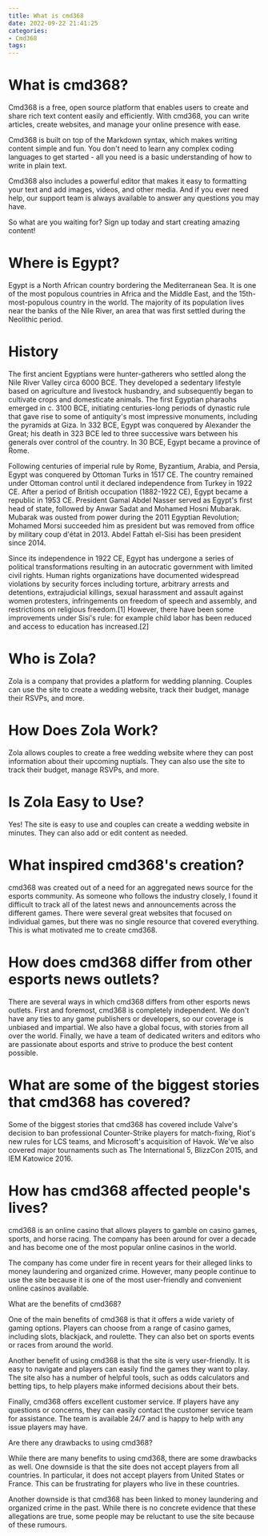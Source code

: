 ```yaml
---
title: What is cmd368
date: 2022-09-22 21:41:25
categories:
- Cmd368
tags:
---
```



#  What is cmd368?

Cmd368 is a free, open source platform that enables users to create and share rich text content easily and efficiently. With cmd368, you can write articles, create websites, and manage your online presence with ease.

Cmd368 is built on top of the Markdown syntax, which makes writing content simple and fun. You don't need to learn any complex coding languages to get started - all you need is a basic understanding of how to write in plain text.

Cmd368 also includes a powerful editor that makes it easy to formatting your text and add images, videos, and other media. And if you ever need help, our support team is always available to answer any questions you may have.

So what are you waiting for? Sign up today and start creating amazing content!

#  Where is Egypt?

Egypt is a North African country bordering the Mediterranean Sea. It is one of the most populous countries in Africa and the Middle East, and the 15th-most-populous country in the world. The majority of its population lives near the banks of the Nile River, an area that was first settled during the Neolithic period.

# History

The first ancient Egyptians were hunter-gatherers who settled along the Nile River Valley circa 6000 BCE. They developed a sedentary lifestyle based on agriculture and livestock husbandry, and subsequently began to cultivate crops and domesticate animals. The first Egyptian pharaohs emerged in c. 3100 BCE, initiating centuries-long periods of dynastic rule that gave rise to some of antiquity's most impressive monuments, including the pyramids at Giza. In 332 BCE, Egypt was conquered by Alexander the Great; his death in 323 BCE led to three successive wars between his generals over control of the country. In 30 BCE, Egypt became a province of Rome.

Following centuries of imperial rule by Rome, Byzantium, Arabia, and Persia, Egypt was conquered by Ottoman Turks in 1517 CE. The country remained under Ottoman control until it declared independence from Turkey in 1922 CE. After a period of British occupation (1882-1922 CE), Egypt became a republic in 1953 CE. President Gamal Abdel Nasser served as Egypt's first head of state, followed by Anwar Sadat and Mohamed Hosni Mubarak. Mubarak was ousted from power during the 2011 Egyptian Revolution; Mohamed Morsi succeeded him as president but was removed from office by military coup d'état in 2013. Abdel Fattah el-Sisi has been president since 2014.

Since its independence in 1922 CE, Egypt has undergone a series of political transformations resulting in an autocratic government with limited civil rights. Human rights organizations have documented widespread violations by security forces including torture, arbitrary arrests and detentions, extrajudicial killings, sexual harassment and assault against women protesters, infringements on freedom of speech and assembly, and restrictions on religious freedom.[1] However, there have been some improvements under Sisi's rule: for example child labor has been reduced and access to education has increased.[2]

#  Who is Zola?

Zola is a company that provides a platform for wedding planning. Couples can use the site to create a wedding website, track their budget, manage their RSVPs, and more.

# How Does Zola Work?

Zola allows couples to create a free wedding website where they can post information about their upcoming nuptials. They can also use the site to track their budget, manage RSVPs, and more.

# Is Zola Easy to Use?

Yes! The site is easy to use and couples can create a wedding website in minutes. They can also add or edit content as needed.

#  What inspired cmd368's creation?

cmd368 was created out of a need for an aggregated news source for the esports community. As someone who follows the industry closely, I found it difficult to track all of the latest news and announcements across the different games. There were several great websites that focused on individual games, but there was no single resource that covered everything. This is what motivated me to create cmd368.

# How does cmd368 differ from other esports news outlets?

There are several ways in which cmd368 differs from other esports news outlets. First and foremost, cmd368 is completely independent. We don't have any ties to any game publishers or developers, so our coverage is unbiased and impartial. We also have a global focus, with stories from all over the world. Finally, we have a team of dedicated writers and editors who are passionate about esports and strive to produce the best content possible.

# What are some of the biggest stories that cmd368 has covered?

Some of the biggest stories that cmd368 has covered include Valve's decision to ban professional Counter-Strike players for match-fixing, Riot's new rules for LCS teams, and Microsoft's acquisition of Havok. We've also covered major tournaments such as The International 5, BlizzCon 2015, and IEM Katowice 2016.

#  How has cmd368 affected people's lives?

cmd368 is an online casino that allows players to gamble on casino games, sports, and horse racing. The company has been around for over a decade and has become one of the most popular online casinos in the world.

The company has come under fire in recent years for their alleged links to money laundering and organized crime. However, many people continue to use the site because it is one of the most user-friendly and convenient online casinos available.

What are the benefits of cmd368?

One of the main benefits of cmd368 is that it offers a wide variety of gaming options. Players can choose from a range of casino games, including slots, blackjack, and roulette. They can also bet on sports events or races from around the world.

Another benefit of using cmd368 is that the site is very user-friendly. It is easy to navigate and players can easily find the games they want to play. The site also has a number of helpful tools, such as odds calculators and betting tips, to help players make informed decisions about their bets.

Finally, cmd368 offers excellent customer service. If players have any questions or concerns, they can easily contact the customer service team for assistance. The team is available 24/7 and is happy to help with any issue players may have.

Are there any drawbacks to using cmd368?

While there are many benefits to using cmd368, there are some drawbacks as well. One downside is that the site does not accept players from all countries. In particular, it does not accept players from United States or France. This can be frustrating for players who live in these countries.

Another downside is that cmd368 has been linked to money laundering and organized crime in the past. While there is no concrete evidence that these allegations are true, some people may be reluctant to use the site because of these rumours.